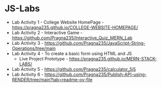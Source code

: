 # JS-Labs

* Lab Activity 1 - College Website HomePage - https://pragna235.github.io/COLLEGE-WEBSITE-HOMEPAGE/
* Lab Activity 2 - Interactive Game  - https://github.com/Pragna235/Interactive_Quiz_MERN_Lab
* Lab Activity 3 - https://github.com/Pragna235/JavaScript-String-Operations/tree/main
* Lab Activity 4 - To create a basic form using HTML and JS
  - Live Project Prototype - https://pragna235.github.io/MERN-STACK-LABS/
* Lab Activity 5 - https://github.com/Pragna235/calculator_5j5
* Lab Activity 6 - https://github.com/Pragna235/Publish-API-using-RENDER/tree/main?tab=readme-ov-file
